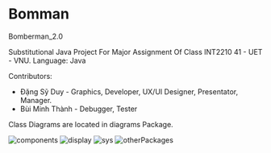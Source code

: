 # Bomman
Bomberman_2.0

Substitutional Java Project For Major Assignment Of Class INT2210 41 - UET - VNU.
Language: Java

Contributors:  
  * Đặng Sỹ Duy - Graphics, Developer, UX/UI Designer, Presentator, Manager.
  * Bùi Minh Thành - Debugger, Tester
  
Class Diagrams are located in diagrams Package.
  
![components](https://user-images.githubusercontent.com/50802365/199129996-4067bf53-a399-44e1-bb7e-4be7d2a62085.jpg)
![display](https://user-images.githubusercontent.com/50802365/199130003-b017daed-7462-4186-8c51-b6fd386098f8.jpg)
![sys](https://user-images.githubusercontent.com/50802365/199130009-a4f526b0-6fd2-426e-847d-bcc6fd6b3db6.jpg)
![otherPackages](https://user-images.githubusercontent.com/50802365/199130012-5d620368-f5ad-43af-92c7-9cf9ec7ec80f.jpg)

